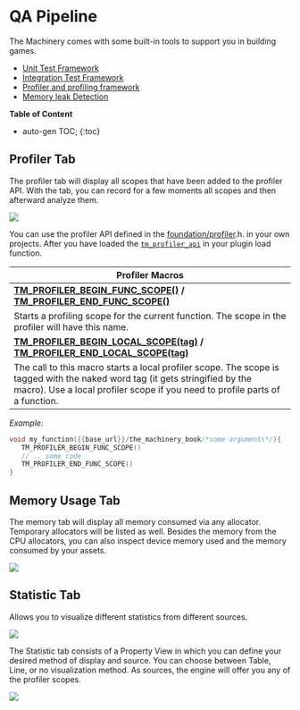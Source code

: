 # QA Pipeline

The Machinery comes with some built-in tools to support you in building games.

- [Unit Test Framework](https://ourmachinery.com//apidoc/foundation/unit_test.h.html#unit_test.h)
- [Integration Test Framework](https://ourmachinery.com//apidoc/foundation/integration_test.h.html#integration_test.h)
- [Profiler and profiling framework](https://ourmachinery.com//apidoc/foundation/profiler.h.html#profiler.h)
- [Memory leak Detection](https://ourmachinery.com//apidoc/foundation/memory_tracker.h.html#memory_tracker.h)

**Table of Content**

* auto-gen TOC;
{:toc}



## Profiler Tab

The profiler tab will display all scopes that have been added to the profiler API. With the tab, you can record for a few moments all scopes and then afterward analyze them.

![](https://paper-attachments.dropbox.com/s_5086E710AFB88B222C81207791AF7092731DB9D2900AFABEA044A0AC0B80DFFB_1625602954215_image.png)

You can use the profiler API defined in the [foundation/profiler](https://ourmachinery.com//apidoc/foundation/profiler.h.html#profiler.h).h. in your own projects.
After you have loaded the [`tm_profiler_api`](https://ourmachinery.com//apidoc/foundation/profiler.h.html#structtm_profiler_api) in your plugin load function.

| Profiler Macros                                              |
| ------------------------------------------------------------ |
| **[TM_PROFILER_BEGIN_FUNC_SCOPE()](https://ourmachinery.com//apidoc/foundation/profiler.h.html#tm_profiler_begin_func_scope()) / [TM_PROFILER_END_FUNC_SCOPE()](https://ourmachinery.com//apidoc/foundation/profiler.h.html#tm_profiler_end_func_scope())** |
| Starts a profiling scope for the current function. The scope in the profiler will have this name. |
| **[TM_PROFILER_BEGIN_LOCAL_SCOPE(tag)](https://ourmachinery.com//apidoc/foundation/profiler.h.html#tm_profiler_begin_local_scope()) / [TM_PROFILER_END_LOCAL_SCOPE(tag)](https://ourmachinery.com//apidoc/foundation/profiler.h.html#tm_profiler_end_local_scope())** |
| The call to this macro starts a local profiler scope. The scope is tagged with the naked word tag (it gets stringified by the macro). Use a local profiler scope if you need to profile parts of a function. |

*Example:*

```c
void my_function({{base_url}}/the_machinery_book/*some arguments*/){
   TM_PROFILER_BEGIN_FUNC_SCOPE()
   // .. some code
   TM_PROFILER_END_FUNC_SCOPE()
}
```

## Memory Usage Tab

The memory tab will display all memory consumed via any allocator. Temporary allocators will be listed as well. Besides the memory from the CPU allocators, you can also inspect device memory used and the memory consumed by your assets.

![](https://paper-attachments.dropbox.com/s_5086E710AFB88B222C81207791AF7092731DB9D2900AFABEA044A0AC0B80DFFB_1625603084539_image.png)



## Statistic Tab

Allows you to visualize different statistics from different sources. 

![](https://paper-attachments.dropbox.com/s_5086E710AFB88B222C81207791AF7092731DB9D2900AFABEA044A0AC0B80DFFB_1625603204224_image.png)


The Statistic tab consists of a Property View in which you can define your desired method of display and source. You can choose between Table, Line, or no visualization method. As sources, the engine will offer you any of the profiler scopes.

![](https://paper-attachments.dropbox.com/s_5086E710AFB88B222C81207791AF7092731DB9D2900AFABEA044A0AC0B80DFFB_1625604230068_image.png)


